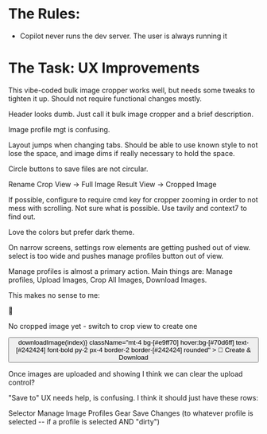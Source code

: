 # The Rules:
- Copilot never runs the dev server. The user is always running it

# The Task: UX Improvements

This vibe-coded bulk image cropper works well, but needs some tweaks to tighten it up. Should not require functional changes mostly.

Header looks dumb. Just call it bulk image cropper and a brief description.

Image profile mgt is confusing. 

Layout jumps when changing tabs.
Should be able to use known style to not lose the space, and image dims if really necessary to hold the space.

Circle buttons to save files are not circular.

Rename
Crop View -> Full Image
Result View -> Cropped Image

If possible, configure to require cmd key for cropper zooming in order to not mess with scrolling. Not sure what is possible. Use tavily and context7 to find out.

Love the colors but prefer dark theme. 

On narrow screens, settings row elements are getting pushed out of view. select is too wide and pushes manage profiles button out of view.

Manage profiles is almost a primary action. Main things are: Manage profiles, Upload Images, Crop All Images, Download Images. 

This makes no sense to me:

 <div className="text-center py-12 text-[#242424]">
    <div className="text-4xl mb-2">🎯</div>
    <p className="font-bold">No cropped image yet - switch to crop view to create one</p>
    <button
      onClick={() => downloadImage(index)}
      className="mt-4 bg-[#e9ff70] hover:bg-[#70d6ff] text-[#242424] font-bold py-2 px-4 border-2 border-[#242424] rounded"
    >
      💾 Create & Download
    </button>
  </div>

  Once images are uploaded and showing I think we can clear the upload control?

  "Save to" UX needs help, is confusing. I think it should just have these rows:

  Selector
  Manage Image Profiles Gear
  Save Changes (to whatever profile is selected -- if a profile is selected AND "dirty")
